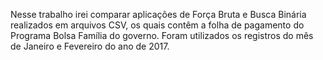 Nesse trabalho irei comparar aplicações de Força Bruta e Busca Binária realizados em arquivos CSV, os quais contêm a folha de pagamento do Programa Bolsa Família do governo. Foram utilizados os registros do mês de Janeiro e Fevereiro do ano de 2017.
